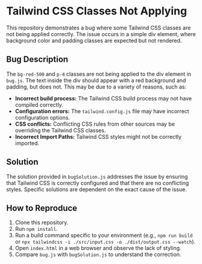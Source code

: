 # Tailwind CSS Classes Not Applying

This repository demonstrates a bug where some Tailwind CSS classes are not being applied correctly. The issue occurs in a simple div element, where background color and padding classes are expected but not rendered.

## Bug Description

The `bg-red-500` and `p-4` classes are not being applied to the div element in `bug.js`.  The text inside the div should appear with a red background and padding, but does not.  This may be due to a variety of reasons, such as:

* **Incorrect build process:** The Tailwind CSS build process may not have compiled correctly.
* **Configuration errors:** The `tailwind.config.js` file may have incorrect configuration options.
* **CSS conflicts:** Conflicting CSS rules from other sources may be overriding the Tailwind CSS classes.
* **Incorrect Import Paths:** Tailwind CSS styles might not be correctly imported.

## Solution

The solution provided in `bugSolution.js` addresses the issue by ensuring that Tailwind CSS is correctly configured and that there are no conflicting styles. Specific solutions are dependent on the exact cause of the issue. 

## How to Reproduce

1. Clone this repository.
2. Run `npm install`.
3. Run a build command specific to your environment (e.g., `npm run build` or `npx tailwindcss -i ./src/input.css -o ./dist/output.css --watch`).
4. Open `index.html` in a web browser and observe the lack of styling.
5. Compare `bug.js` with `bugSolution.js` to understand the correction.
